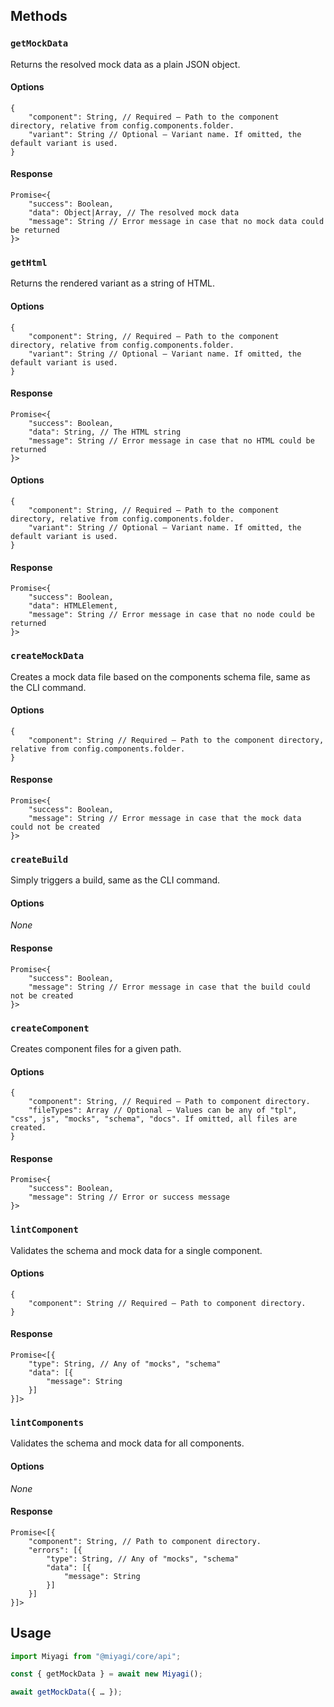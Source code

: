 ## Methods

### `getMockData`

Returns the resolved mock data as a plain JSON object.

#### Options

```
{
	"component": String, // Required — Path to the component directory, relative from config.components.folder.
	"variant": String // Optional — Variant name. If omitted, the default variant is used.
}
```

#### Response

```
Promise<{
	"success": Boolean,
	"data": Object|Array, // The resolved mock data
	"message": String // Error message in case that no mock data could be returned
}>
```

### `getHtml`

Returns the rendered variant as a string of HTML.

#### Options

```
{
	"component": String, // Required — Path to the component directory, relative from config.components.folder.
	"variant": String // Optional — Variant name. If omitted, the default variant is used.
}
```

#### Response

```
Promise<{
	"success": Boolean,
	"data": String, // The HTML string
	"message": String // Error message in case that no HTML could be returned
}>
```

#### Options

```
{
	"component": String, // Required — Path to the component directory, relative from config.components.folder.
	"variant": String // Optional — Variant name. If omitted, the default variant is used.
}
```

#### Response

```
Promise<{
	"success": Boolean,
	"data": HTMLElement,
	"message": String // Error message in case that no node could be returned
}>
```

### `createMockData`

Creates a mock data file based on the components schema file, same as the CLI command.

#### Options

```
{
	"component": String // Required — Path to the component directory, relative from config.components.folder.
}
```

#### Response

```
Promise<{
	"success": Boolean,
	"message": String // Error message in case that the mock data could not be created
}>
```

### `createBuild`

Simply triggers a build, same as the CLI command.

#### Options

_None_

#### Response

```
Promise<{
	"success": Boolean,
	"message": String // Error message in case that the build could not be created
}>
```

### `createComponent`

Creates component files for a given path.

#### Options

```
{
	"component": String, // Required — Path to component directory.
	"fileTypes": Array // Optional — Values can be any of "tpl", "css", js", "mocks", "schema", "docs". If omitted, all files are created.
}
```

#### Response

```
Promise<{
	"success": Boolean,
	"message": String // Error or success message
}>
```

### `lintComponent`

Validates the schema and mock data for a single component.

#### Options

```
{
	"component": String // Required — Path to component directory.
}
```

#### Response

```
Promise<[{
	"type": String, // Any of "mocks", "schema"
	"data": [{
		"message": String
	}]
}]>
```

### `lintComponents`

Validates the schema and mock data for all components.

#### Options

_None_

#### Response

```
Promise<[{
	"component": String, // Path to component directory.
	"errors": [{
		"type": String, // Any of "mocks", "schema"
		"data": [{
			"message": String
		}]
	}]
}]>
```

## Usage

```js
import Miyagi from "@miyagi/core/api";

const { getMockData } = await new Miyagi();

await getMockData({ … });
```
